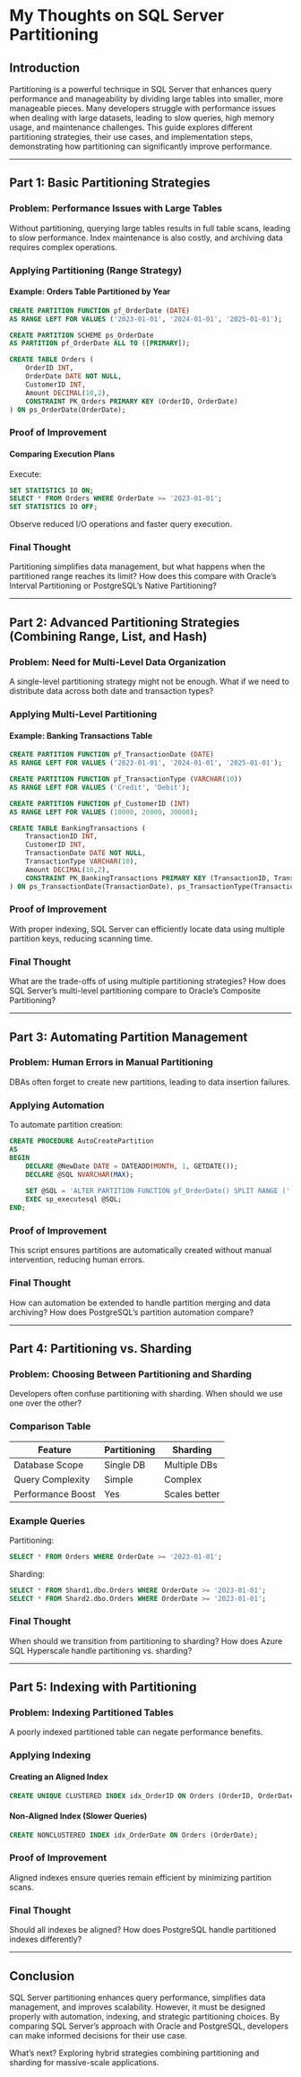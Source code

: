 # My Thoughts on SQL Server Partitioning

## Introduction

Partitioning is a powerful technique in SQL Server that enhances query performance and manageability by dividing large tables into smaller, more manageable pieces. Many developers struggle with performance issues when dealing with large datasets, leading to slow queries, high memory usage, and maintenance challenges. This guide explores different partitioning strategies, their use cases, and implementation steps, demonstrating how partitioning can significantly improve performance.

---

## **Part 1: Basic Partitioning Strategies**

### **Problem: Performance Issues with Large Tables**
Without partitioning, querying large tables results in full table scans, leading to slow performance. Index maintenance is also costly, and archiving data requires complex operations.

### **Applying Partitioning (Range Strategy)**

#### **Example: Orders Table Partitioned by Year**

```sql
CREATE PARTITION FUNCTION pf_OrderDate (DATE)
AS RANGE LEFT FOR VALUES ('2023-01-01', '2024-01-01', '2025-01-01');

CREATE PARTITION SCHEME ps_OrderDate 
AS PARTITION pf_OrderDate ALL TO ([PRIMARY]);

CREATE TABLE Orders (
    OrderID INT,
    OrderDate DATE NOT NULL,
    CustomerID INT,
    Amount DECIMAL(10,2),
    CONSTRAINT PK_Orders PRIMARY KEY (OrderID, OrderDate)
) ON ps_OrderDate(OrderDate);
```

### **Proof of Improvement**
#### **Comparing Execution Plans**
Execute:

```sql
SET STATISTICS IO ON;
SELECT * FROM Orders WHERE OrderDate >= '2023-01-01';
SET STATISTICS IO OFF;
```

Observe reduced I/O operations and faster query execution.

### **Final Thought**
Partitioning simplifies data management, but what happens when the partitioned range reaches its limit? How does this compare with Oracle’s Interval Partitioning or PostgreSQL’s Native Partitioning?

---

## **Part 2: Advanced Partitioning Strategies (Combining Range, List, and Hash)**

### **Problem: Need for Multi-Level Data Organization**
A single-level partitioning strategy might not be enough. What if we need to distribute data across both date and transaction types?

### **Applying Multi-Level Partitioning**
#### **Example: Banking Transactions Table**

```sql
CREATE PARTITION FUNCTION pf_TransactionDate (DATE)
AS RANGE LEFT FOR VALUES ('2023-01-01', '2024-01-01', '2025-01-01');

CREATE PARTITION FUNCTION pf_TransactionType (VARCHAR(10))
AS RANGE LEFT FOR VALUES ('Credit', 'Debit');

CREATE PARTITION FUNCTION pf_CustomerID (INT)
AS RANGE LEFT FOR VALUES (10000, 20000, 30000);

CREATE TABLE BankingTransactions (
    TransactionID INT,
    CustomerID INT,
    TransactionDate DATE NOT NULL,
    TransactionType VARCHAR(10),
    Amount DECIMAL(10,2),
    CONSTRAINT PK_BankingTransactions PRIMARY KEY (TransactionID, TransactionDate, CustomerID)
) ON ps_TransactionDate(TransactionDate), ps_TransactionType(TransactionType), ps_CustomerID(CustomerID);
```

### **Proof of Improvement**
With proper indexing, SQL Server can efficiently locate data using multiple partition keys, reducing scanning time.

### **Final Thought**
What are the trade-offs of using multiple partitioning strategies? How does SQL Server’s multi-level partitioning compare to Oracle’s Composite Partitioning?

---

## **Part 3: Automating Partition Management**

### **Problem: Human Errors in Manual Partitioning**
DBAs often forget to create new partitions, leading to data insertion failures.

### **Applying Automation**
To automate partition creation:

```sql
CREATE PROCEDURE AutoCreatePartition
AS
BEGIN
    DECLARE @NewDate DATE = DATEADD(MONTH, 1, GETDATE());
    DECLARE @SQL NVARCHAR(MAX);
    
    SET @SQL = 'ALTER PARTITION FUNCTION pf_OrderDate() SPLIT RANGE (''' + CONVERT(NVARCHAR, @NewDate, 23) + ''')';
    EXEC sp_executesql @SQL;
END;
```

### **Proof of Improvement**
This script ensures partitions are automatically created without manual intervention, reducing human errors.

### **Final Thought**
How can automation be extended to handle partition merging and data archiving? How does PostgreSQL’s partition automation compare?

---

## **Part 4: Partitioning vs. Sharding**

### **Problem: Choosing Between Partitioning and Sharding**
Developers often confuse partitioning with sharding. When should we use one over the other?

### **Comparison Table**

| Feature           | Partitioning | Sharding      |
| ----------------- | ------------ | ------------- |
| Database Scope    | Single DB    | Multiple DBs  |
| Query Complexity  | Simple       | Complex       |
| Performance Boost | Yes          | Scales better |

### **Example Queries**
Partitioning:

```sql
SELECT * FROM Orders WHERE OrderDate >= '2023-01-01';
```

Sharding:

```sql
SELECT * FROM Shard1.dbo.Orders WHERE OrderDate >= '2023-01-01';
SELECT * FROM Shard2.dbo.Orders WHERE OrderDate >= '2023-01-01';
```

### **Final Thought**
When should we transition from partitioning to sharding? How does Azure SQL Hyperscale handle partitioning vs. sharding?

---

## **Part 5: Indexing with Partitioning**

### **Problem: Indexing Partitioned Tables**
A poorly indexed partitioned table can negate performance benefits.

### **Applying Indexing**
#### **Creating an Aligned Index**

```sql
CREATE UNIQUE CLUSTERED INDEX idx_OrderID ON Orders (OrderID, OrderDate) ON ps_OrderDate(OrderDate);
```

#### **Non-Aligned Index (Slower Queries)**

```sql
CREATE NONCLUSTERED INDEX idx_OrderDate ON Orders (OrderDate);
```

### **Proof of Improvement**
Aligned indexes ensure queries remain efficient by minimizing partition scans.

### **Final Thought**
Should all indexes be aligned? How does PostgreSQL handle partitioned indexes differently?

---

## **Conclusion**

SQL Server partitioning enhances query performance, simplifies data management, and improves scalability. However, it must be designed properly with automation, indexing, and strategic partitioning choices. By comparing SQL Server’s approach with Oracle and PostgreSQL, developers can make informed decisions for their use case.

What’s next? Exploring hybrid strategies combining partitioning and sharding for massive-scale applications.

